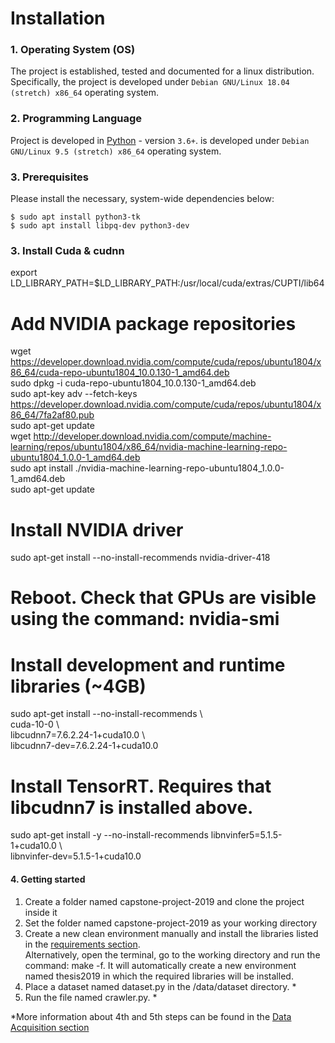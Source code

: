 Installation
============

### 1. Operating System (OS)

The project is established, tested and documented for a linux distribution. Specifically, the project
is developed under `Debian GNU/Linux 18.04 (stretch) x86_64` operating system.

### 2. Programming Language

Project is developed in [Python](https://www.python.org/) - version `3.6+`.
is developed under `Debian GNU/Linux 9.5 (stretch) x86_64` operating system.

### 3. Prerequisites

Please install the necessary, system-wide dependencies below: 

~~~
$ sudo apt install python3-tk
$ sudo apt install libpq-dev python3-dev
~~~

### 3. Install Cuda & cudnn

export LD_LIBRARY_PATH=$LD_LIBRARY_PATH:/usr/local/cuda/extras/CUPTI/lib64  

# Add NVIDIA package repositories
wget https://developer.download.nvidia.com/compute/cuda/repos/ubuntu1804/x86_64/cuda-repo-ubuntu1804_10.0.130-1_amd64.deb  
sudo dpkg -i cuda-repo-ubuntu1804_10.0.130-1_amd64.deb  
sudo apt-key adv --fetch-keys https://developer.download.nvidia.com/compute/cuda/repos/ubuntu1804/x86_64/7fa2af80.pub  
sudo apt-get update  
wget http://developer.download.nvidia.com/compute/machine-learning/repos/ubuntu1804/x86_64/nvidia-machine-learning-repo-ubuntu1804_1.0.0-1_amd64.deb  
sudo apt install ./nvidia-machine-learning-repo-ubuntu1804_1.0.0-1_amd64.deb  
sudo apt-get update  

# Install NVIDIA driver
sudo apt-get install --no-install-recommends nvidia-driver-418
# Reboot. Check that GPUs are visible using the command: nvidia-smi

# Install development and runtime libraries (~4GB)
sudo apt-get install --no-install-recommends \  
    cuda-10-0 \  
    libcudnn7=7.6.2.24-1+cuda10.0  \  
    libcudnn7-dev=7.6.2.24-1+cuda10.0  


# Install TensorRT. Requires that libcudnn7 is installed above.
sudo apt-get install -y --no-install-recommends libnvinfer5=5.1.5-1+cuda10.0 \  
    libnvinfer-dev=5.1.5-1+cuda10.0  

#### 4. Getting started

1. Create a folder named capstone-project-2019 and clone the project inside it  
2. Set the folder named capstone-project-2019 as your working directory
3. Create a new clean environment manually and install the libraries listed in the 
[requirements section](Requirements.md).  
Alternatively, open the terminal, go to the working directory and run the 
command: make -f. It will automatically create a new environment named thesis2019 in 
which the required libraries will be installed.  
4. Place a dataset named dataset.py in the /data/dataset directory. *  
5. Run the file named crawler.py. *  

*More information about 4th and 5th steps can be found in the [Data Acquisition section](Data_acquisition.md)

